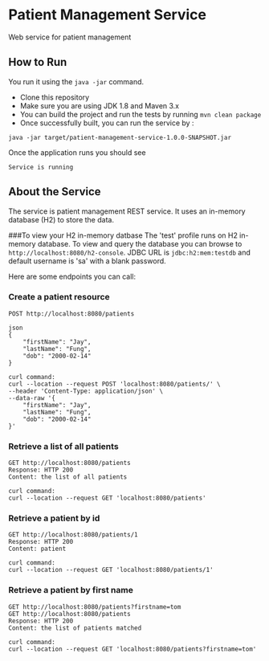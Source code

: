 # Patient Management Service
Web service for patient management

## How to Run
You run it using the ``java -jar`` command.
* Clone this repository 
* Make sure you are using JDK 1.8 and Maven 3.x
* You can build the project and run the tests by running ``mvn clean package``
* Once successfully built, you can run the service by :
```
java -jar target/patient-management-service-1.0.0-SNAPSHOT.jar
```
Once the application runs you should see
```
Service is running
```

## About the Service
The service is patient management REST service. It uses an in-memory database (H2) to store the data.

###To view your H2 in-memory datbase
The 'test' profile runs on H2 in-memory database. To view and query the database you can browse to ``http://localhost:8080/h2-console``. JDBC URL is ``jdbc:h2:mem:testdb`` and default username is 'sa' with a blank password. 

Here are some endpoints you can call:
### Create a patient resource
```
POST http://localhost:8080/patients

json
{
    "firstName": "Jay",
    "lastName": "Fung",
    "dob": "2000-02-14"
}

curl command:
curl --location --request POST 'localhost:8080/patients/' \
--header 'Content-Type: application/json' \
--data-raw '{
    "firstName": "Jay",
    "lastName": "Fung",
    "dob": "2000-02-14"
}'
```
### Retrieve a list of all patients
```
GET http://localhost:8080/patients
Response: HTTP 200
Content: the list of all patients

curl command:
curl --location --request GET 'localhost:8080/patients'
```
### Retrieve a patient by id
```
GET http://localhost:8080/patients/1
Response: HTTP 200
Content: patient

curl command:
curl --location --request GET 'localhost:8080/patients/1'
```
### Retrieve a patient by first name
```
GET http://localhost:8080/patients?firstname=tom
GET http://localhost:8080/patients
Response: HTTP 200
Content: the list of patients matched

curl command:
curl --location --request GET 'localhost:8080/patients?firstname=tom'
```